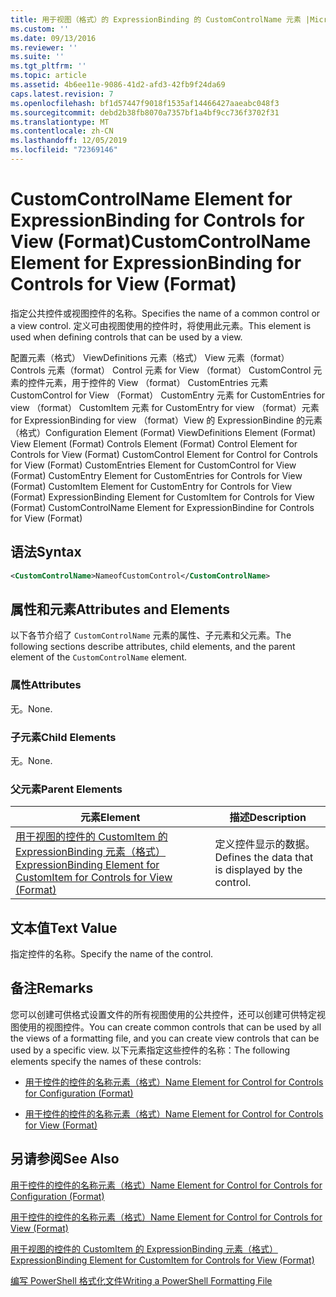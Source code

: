 ```yaml
---
title: 用于视图（格式）的 ExpressionBinding 的 CustomControlName 元素 |Microsoft Docs
ms.custom: ''
ms.date: 09/13/2016
ms.reviewer: ''
ms.suite: ''
ms.tgt_pltfrm: ''
ms.topic: article
ms.assetid: 4b6ee11e-9086-41d2-afd3-42fb9f24da69
caps.latest.revision: 7
ms.openlocfilehash: bf1d57447f9018f1535af14466427aaeabc048f3
ms.sourcegitcommit: debd2b38fb8070a7357bf1a4bf9cc736f3702f31
ms.translationtype: MT
ms.contentlocale: zh-CN
ms.lasthandoff: 12/05/2019
ms.locfileid: "72369146"
---
```

# <a name="customcontrolname-element-for-expressionbinding-for-controls-for-view-format"></a><span data-ttu-id="c5da8-102">CustomControlName Element for ExpressionBinding for Controls for View (Format)</span><span class="sxs-lookup"><span data-stu-id="c5da8-102">CustomControlName Element for ExpressionBinding for Controls for View (Format)</span></span>

<span data-ttu-id="c5da8-103">指定公共控件或视图控件的名称。</span><span class="sxs-lookup"><span data-stu-id="c5da8-103">Specifies the name of a common control or a view control.</span></span> <span data-ttu-id="c5da8-104">定义可由视图使用的控件时，将使用此元素。</span><span class="sxs-lookup"><span data-stu-id="c5da8-104">This element is used when defining controls that can be used by a view.</span></span>

<span data-ttu-id="c5da8-105">配置元素（格式） ViewDefinitions 元素（格式） View 元素（format） Controls 元素（format） Control 元素 for View （format） CustomControl 元素的控件元素，用于控件的 View （format） CustomEntries 元素CustomControl for View （Format） CustomEntry 元素 for CustomEntries for view （format） CustomItem 元素 for CustomEntry for view （format）元素 for ExpressionBinding for view （format）View 的 ExpressionBindine 的元素（格式）</span><span class="sxs-lookup"><span data-stu-id="c5da8-105">Configuration Element (Format) ViewDefinitions Element (Format) View Element (Format) Controls Element (Format) Control Element for Controls for View (Format) CustomControl Element for Control for Controls for View (Format) CustomEntries Element for CustomControl for View (Format) CustomEntry Element for CustomEntries for Controls for View (Format) CustomItem Element for CustomEntry for Controls for View (Format) ExpressionBinding Element for CustomItem for Controls for View (Format) CustomControlName Element for ExpressionBindine for Controls for View (Format)</span></span>

## <a name="syntax"></a><span data-ttu-id="c5da8-106">语法</span><span class="sxs-lookup"><span data-stu-id="c5da8-106">Syntax</span></span>

```xml
<CustomControlName>NameofCustomControl</CustomControlName>
```

## <a name="attributes-and-elements"></a><span data-ttu-id="c5da8-107">属性和元素</span><span class="sxs-lookup"><span data-stu-id="c5da8-107">Attributes and Elements</span></span>

<span data-ttu-id="c5da8-108">以下各节介绍了 `CustomControlName` 元素的属性、子元素和父元素。</span><span class="sxs-lookup"><span data-stu-id="c5da8-108">The following sections describe attributes, child elements, and the parent element of the `CustomControlName` element.</span></span>

### <a name="attributes"></a><span data-ttu-id="c5da8-109">属性</span><span class="sxs-lookup"><span data-stu-id="c5da8-109">Attributes</span></span>

<span data-ttu-id="c5da8-110">无。</span><span class="sxs-lookup"><span data-stu-id="c5da8-110">None.</span></span>

### <a name="child-elements"></a><span data-ttu-id="c5da8-111">子元素</span><span class="sxs-lookup"><span data-stu-id="c5da8-111">Child Elements</span></span>

<span data-ttu-id="c5da8-112">无。</span><span class="sxs-lookup"><span data-stu-id="c5da8-112">None.</span></span>

### <a name="parent-elements"></a><span data-ttu-id="c5da8-113">父元素</span><span class="sxs-lookup"><span data-stu-id="c5da8-113">Parent Elements</span></span>

|<span data-ttu-id="c5da8-114">元素</span><span class="sxs-lookup"><span data-stu-id="c5da8-114">Element</span></span>|<span data-ttu-id="c5da8-115">描述</span><span class="sxs-lookup"><span data-stu-id="c5da8-115">Description</span></span>|
|-------------|-----------------|
|[<span data-ttu-id="c5da8-116">用于视图的控件的 CustomItem 的 ExpressionBinding 元素（格式）</span><span class="sxs-lookup"><span data-stu-id="c5da8-116">ExpressionBinding Element for CustomItem for Controls for View (Format)</span></span>](./expressionbinding-element-for-customitem-for-controls-for-view-format.md)|<span data-ttu-id="c5da8-117">定义控件显示的数据。</span><span class="sxs-lookup"><span data-stu-id="c5da8-117">Defines the data that is displayed by the control.</span></span>|

## <a name="text-value"></a><span data-ttu-id="c5da8-118">文本值</span><span class="sxs-lookup"><span data-stu-id="c5da8-118">Text Value</span></span>

<span data-ttu-id="c5da8-119">指定控件的名称。</span><span class="sxs-lookup"><span data-stu-id="c5da8-119">Specify the name of the control.</span></span>

## <a name="remarks"></a><span data-ttu-id="c5da8-120">备注</span><span class="sxs-lookup"><span data-stu-id="c5da8-120">Remarks</span></span>

<span data-ttu-id="c5da8-121">您可以创建可供格式设置文件的所有视图使用的公共控件，还可以创建可供特定视图使用的视图控件。</span><span class="sxs-lookup"><span data-stu-id="c5da8-121">You can create common controls that can be used by all the views of a formatting file, and you can create view controls that can be used by a specific view.</span></span> <span data-ttu-id="c5da8-122">以下元素指定这些控件的名称：</span><span class="sxs-lookup"><span data-stu-id="c5da8-122">The following elements specify the names of these controls:</span></span>

- [<span data-ttu-id="c5da8-123">用于控件的控件的名称元素（格式）</span><span class="sxs-lookup"><span data-stu-id="c5da8-123">Name Element for Control for Controls for Configuration (Format)</span></span>](./name-element-for-control-for-controls-for-configuration-format.md)

- [<span data-ttu-id="c5da8-124">用于控件的控件的名称元素（格式）</span><span class="sxs-lookup"><span data-stu-id="c5da8-124">Name Element for Control for Controls for View (Format)</span></span>](./name-element-for-control-for-controls-for-view-format.md)

## <a name="see-also"></a><span data-ttu-id="c5da8-125">另请参阅</span><span class="sxs-lookup"><span data-stu-id="c5da8-125">See Also</span></span>

[<span data-ttu-id="c5da8-126">用于控件的控件的名称元素（格式）</span><span class="sxs-lookup"><span data-stu-id="c5da8-126">Name Element for Control for Controls for Configuration (Format)</span></span>](./name-element-for-control-for-controls-for-configuration-format.md)

[<span data-ttu-id="c5da8-127">用于控件的控件的名称元素（格式）</span><span class="sxs-lookup"><span data-stu-id="c5da8-127">Name Element for Control for Controls for View (Format)</span></span>](./name-element-for-control-for-controls-for-view-format.md)

[<span data-ttu-id="c5da8-128">用于视图的控件的 CustomItem 的 ExpressionBinding 元素（格式）</span><span class="sxs-lookup"><span data-stu-id="c5da8-128">ExpressionBinding Element for CustomItem for Controls for View (Format)</span></span>](./expressionbinding-element-for-customitem-for-controls-for-view-format.md)

[<span data-ttu-id="c5da8-129">编写 PowerShell 格式化文件</span><span class="sxs-lookup"><span data-stu-id="c5da8-129">Writing a PowerShell Formatting File</span></span>](./writing-a-powershell-formatting-file.md)
